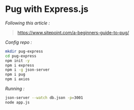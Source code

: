 Pug with Express.js
==

_Following this article :_

><https://www.sitepoint.com/a-beginners-guide-to-pug/>

_Config repo :_

```bash
mkdir pug-express
cd pug-express
npm init -y
npm i express
npm i -g json-server
npm i pug
npm i axios
```

_Running :_

```bash
json-server --watch db.json -p=3001
node app.js
```